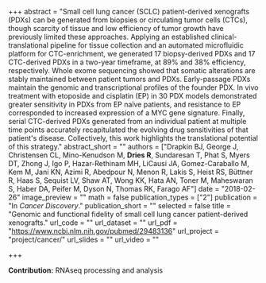 +++
abstract = "Small cell lung cancer (SCLC) patient-derived xenografts (PDXs) can be generated from biopsies or circulating tumor cells (CTCs), though scarcity of tissue and low efficiency of tumor growth have previously limited these approaches. Applying an established clinical-translational pipeline for tissue collection and an automated microfluidic platform for CTC-enrichment, we generated 17 biopsy-derived PDXs and 17 CTC-derived PDXs in a two-year timeframe, at 89% and 38% efficiency, respectively. Whole exome sequencing showed that somatic alterations are stably maintained between patient tumors and PDXs. Early-passage PDXs maintain the genomic and transcriptional profiles of the founder PDX. In vivo treatment with etoposide and cisplatin (EP) in 30 PDX models demonstrated greater sensitivity in PDXs from EP naïve patients, and resistance to EP corresponded to increased expression of a MYC gene signature. Finally, serial CTC-derived PDXs generated from an individual patient at multiple time points accurately recapitulated the evolving drug sensitivities of that patient's disease. Collectively, this work highlights the translational potential of this strategy."
abstract_short = ""
authors = ["Drapkin BJ, George J, Christensen CL, Mino-Kenudson M, **Dries R**, Sundaresan T, Phat S, Myers DT, Zhong J, Igo P, Hazar-Rethinam MH, LiCausi JA, Gomez-Caraballo M, Kem M, Jani KN, Azimi R, Abedpour N, Menon R, Lakis S, Heist RS, Büttner R, Haas S, Sequist LV, Shaw AT, Wong KK, Hata AN, Toner M, Maheswaran S, Haber DA, Peifer M, Dyson N, Thomas RK, Farago AF"]
date = "2018-02-26"
image_preview = ""
math = false
publication_types = ["2"]
publication = "In *Cancer Discovery*."
publication_short = ""
selected = false
title = "Genomic and functional fidelity of small cell lung cancer patient-derived xenografts."
url_code = ""
url_dataset = ""
url_pdf = "https://www.ncbi.nlm.nih.gov/pubmed/29483136"
url_project = "project/cancer/"
url_slides = ""
url_video = ""

+++

**Contribution:** RNAseq processing and analysis